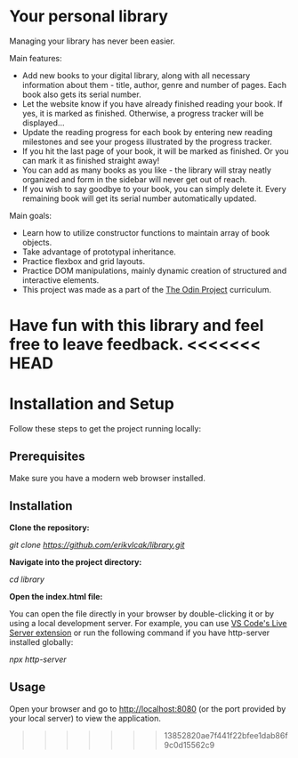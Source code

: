 # Your personal library

Managing your library has never been easier.

Main features:

- Add new books to your digital library, along with all necessary information about them - title, author, genre and number of pages. Each book also gets its serial number.
- Let the website know if you have already finished reading your book. If yes, it is marked as finished. Otherwise, a progress tracker will be displayed...
- Update the reading progress for each book by entering new reading milestones and see your progess illustrated by the progress tracker.
- If you hit the last page of your book, it will be marked as finished. Or you can mark it as finished straight away!
- You can add as many books as you like - the library will stray neatly organized and form in the sidebar will never get out of reach.
- If you wish to say goodbye to your book, you can simply delete it. Every remaining book will get its serial number automatically updated.

Main goals:

- Learn how to utilize constructor functions to maintain array of book objects.
- Take advantage of prototypal inheritance.
- Practice flexbox and grid layouts.
- Practice DOM manipulations, mainly dynamic creation of structured and interactive elements.
- This project was made as a part of the [The Odin Project](https://www.theodinproject.com/lessons/node-path-javascript-library) curriculum.

Have fun with this library and feel free to leave feedback.
<<<<<<< HEAD
=======

# Installation and Setup

Follow these steps to get the project running locally:

Prerequisites
-
Make sure you have a modern web browser installed.

Installation
-
**Clone the repository:**

*git clone https://github.com/erikvlcak/library.git*

**Navigate into the project directory:**

*cd library*

**Open the index.html file:**

You can open the file directly in your browser by double-clicking it or by using a local development server. For example, you can use [VS Code's Live Server extension](https://marketplace.visualstudio.com/items?itemName=ritwickdey.LiveServer) or run the following command if you have http-server installed globally:

*npx http-server*

Usage
-
Open your browser and go to [http://localhost:8080](http://localhost:8080) (or the port provided by your local server) to view the application.
>>>>>>> 13852820ae7f441f22bfee1dab86f9c0d15562c9
